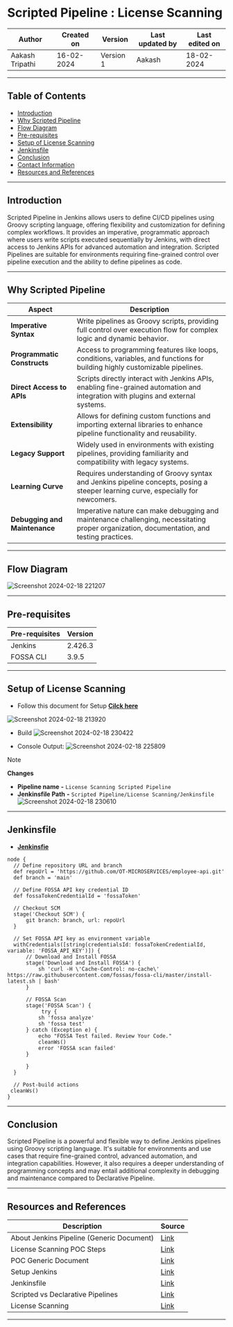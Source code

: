 # Scripted Pipeline : License Scanning



|   Author        |  Created on   |  Version   | Last updated by  | Last edited on |
| --------------- | --------------| -----------|----------------- | -------------- |
| Aakash Tripathi |  16-02-2024  |  Version 1 | Aakash  | 18-02-2024    |

***
## Table of Contents
+ [Introduction](#Introduction)
+ [Why Scripted Pipeline](#Why-Scripted-Pipeline)
+ [Flow Diagram](#Flow-Diagram)
+ [Pre-requisites](#Pre-requisites)
+ [Setup of License Scanning](#Setup-of-License-Scanning)
+ [Jenkinsfile](#Jenkinsfile)
+ [Conclusion](#Conclusion)
+ [Contact Information](#Contact-Information)
+ [Resources and References](#Resources-and-References)
  
***
## Introduction

Scripted Pipeline in Jenkins allows users to define CI/CD pipelines using Groovy scripting language, offering flexibility and customization for defining complex workflows. It provides an imperative, programmatic approach where users write scripts executed sequentially by Jenkins, with direct access to Jenkins APIs for advanced automation and integration. Scripted Pipelines are suitable for environments requiring fine-grained control over pipeline execution and the ability to define pipelines as code.

***
## Why Scripted Pipeline
| Aspect                    | Description                                                                                                                                                       |
|---------------------------|-------------------------------------------------------------------------------------------------------------------------------------------------------------------|
| **Imperative Syntax**        | Write pipelines as Groovy scripts, providing full control over execution flow for complex logic and dynamic behavior.                                           |
| **Programmatic Constructs**  | Access to programming features like loops, conditions, variables, and functions for building highly customizable pipelines.                                       |
| **Direct Access to APIs**    | Scripts directly interact with Jenkins APIs, enabling fine-grained automation and integration with plugins and external systems.                                 |
| **Extensibility**            | Allows for defining custom functions and importing external libraries to enhance pipeline functionality and reusability.                                          |
| **Legacy Support**           | Widely used in environments with existing pipelines, providing familiarity and compatibility with legacy systems.                                               |
| **Learning Curve**           | Requires understanding of Groovy syntax and Jenkins pipeline concepts, posing a steeper learning curve, especially for newcomers.                                |
| **Debugging and Maintenance** | Imperative nature can make debugging and maintenance challenging, necessitating proper organization, documentation, and testing practices. |   

***
## Flow Diagram  
![Screenshot 2024-02-18 221207](https://github.com/avengers-p7/Documentation/assets/156056344/5c780442-e198-47d7-965d-4faa026db1e5)




***
## Pre-requisites
| **Pre-requisites** | **Version** |
| ------------------ | ----------- |
| Jenkins | 2.426.3 | 
| FOSSA CLI | 3.9.5 |

***
## Setup of License Scanning
* Follow this document for Setup [**Cilck here**](https://github.com/avengers-p7/Documentation/blob/main/Application_CI/Implementation/GenericDoc/pipelinePOC.md)

![Screenshot 2024-02-18 213920](https://github.com/avengers-p7/Documentation/assets/156056344/95d8501d-c3ee-4046-a0f2-6e37b25a32aa)

* Build
![Screenshot 2024-02-18 230422](https://github.com/avengers-p7/Documentation/assets/156056344/c1f257f7-7c72-460e-b04b-0bdbfd2c137b)


* Console Output:
![Screenshot 2024-02-18 225809](https://github.com/avengers-p7/Documentation/assets/156056344/0422f193-3df8-4eb2-bd23-6986cf1bd1c5)



> [!NOTE]
> **Changes**
> *  **Pipeline name**       **-**  `License Scanning Scripted Pipeline`
> *  **Jenkinsfile Path**    **-**  `Scripted Pipeline/License Scanning/Jenkinsfile`  
![Screenshot 2024-02-18 230610](https://github.com/avengers-p7/Documentation/assets/156056344/24938ba3-af85-4f47-b897-ccc58a54b5f2)

***


## Jenkinsfile
  * [**Jenkinsfie**](https://github.com/CodeOps-Hub/Jenkinsfile/blob/main/Scripted%20Pipeline/Credential%20Scanning/Jenkinsfile)
  ```shell 
node {
    // Define repository URL and branch
    def repoUrl = 'https://github.com/OT-MICROSERVICES/employee-api.git'
    def branch = 'main'

    // Define FOSSA API key credential ID
    def fossaTokenCredentialId = 'fossaToken'

    // Checkout SCM
    stage('Checkout SCM') {
        git branch: branch, url: repoUrl
    }

    // Set FOSSA API key as environment variable
    withCredentials([string(credentialsId: fossaTokenCredentialId, variable: 'FOSSA_API_KEY')]) {
        // Download and Install FOSSA
        stage('Download and Install FOSSA') {
            sh 'curl -H \'Cache-Control: no-cache\' https://raw.githubusercontent.com/fossas/fossa-cli/master/install-latest.sh | bash'
        }

        // FOSSA Scan
        stage('FOSSA Scan') {
             try {
            sh 'fossa analyze'
            sh 'fossa test'
        } catch (Exception e) {
            echo "FOSSA Test failed. Review Your Code."
            cleanWs()
            error 'FOSSA scan failed'
        }
            
        }
    }

    // Post-build actions
   cleanWs()
}
```
***
## Conclusion

Scripted Pipeline is a powerful and flexible way to define Jenkins pipelines using Groovy scripting language. It's suitable for environments and use cases that require fine-grained control, advanced automation, and integration capabilities. However, it also requires a deeper understanding of programming concepts and may entail additional complexity in debugging and maintenance compared to Declarative Pipeline.

***
## Resources and References
|  **Description** |   **Source** |
| ---------------- | ------------ |
| About Jenkins Pipeline (Generic Document) | [Link](https://github.com/avengers-p7/Documentation/blob/main/Application_CI/Implementation/GenericDoc/jenkinsPipeline.md  ) |
| License Scanning POC Steps | [Link](https://github.com/avengers-p7/Documentation/blob/main/Application_CI/Design/02-%20Generic%20CI%20operation/License%20Scanning/License%20Scanning%20via%20FOSSA%20POC.md) |
| POC Generic Document | [Link](https://github.com/avengers-p7/Documentation/blob/main/Application_CI/Implementation/GenericDoc/pipelinePOC.md) |
| Setup Jenkins | [Link](https://github.com/avengers-p7/Documentation/blob/main/Application_CI/Implementation/GolangCI/Bug%20Analysis/Declarative%20Pipeline/Readme.md#Setup) |
| Jenkinsfile | [Link](https://github.com/avengers-p7/Jenkinsfile/blob/main/Declarative%20Pipeline/Python/Dependency_Scanning/Jenkinsfile) |
| Scripted vs Declarative Pipelines | [Link](https://www.baeldung.com/ops/jenkins-scripted-vs-declarative-pipelines) |
| License Scanning| [Link](https://github.com/avengers-p7/Documentation/blob/main/Application_CI/Design/02-%20Generic%20CI%20operation/License%20Scanning/README.md) |

***




